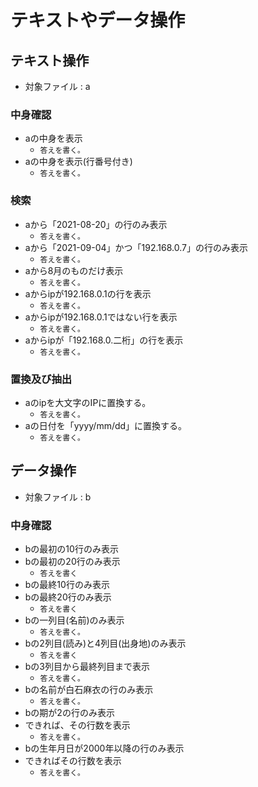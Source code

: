 # テキストやデータ操作

## テキスト操作
- 対象ファイル : a

### 中身確認
- aの中身を表示
  - `答えを書く。`
- aの中身を表示(行番号付き)
  - `答えを書く。`

### 検索
- aから「2021-08-20」の行のみ表示
  - `答えを書く。`
- aから「2021-09-04」かつ「192.168.0.7」の行のみ表示
  - `答えを書く。`
- aから8月のものだけ表示
  - `答えを書く。`
- aからipが192.168.0.1の行を表示
  - `答えを書く。`
- aからipが192.168.0.1ではない行を表示
  - `答えを書く。`
- aからipが「192.168.0.二桁」の行を表示
  - `答えを書く。`

### 置換及び抽出
- aのipを大文字のIPに置換する。
  - `答えを書く。`
- aの日付を「yyyy/mm/dd」に置換する。
  - `答えを書く。`

## データ操作
- 対象ファイル : b

### 中身確認
- bの最初の10行のみ表示
- bの最初の20行のみ表示
  - `答えを書く`
- bの最終10行のみ表示
- bの最終20行のみ表示
  - `答えを書く`
- bの一列目(名前)のみ表示
  - `答えを書く。`
- bの2列目(読み)と4列目(出身地)のみ表示
  - `答えを書く`
- bの3列目から最終列目まで表示
  - `答えを書く。`
- bの名前が白石麻衣の行のみ表示
  - `答えを書く。`
- bの期が2の行のみ表示
- できれば、その行数を表示
  - `答えを書く。`
- bの生年月日が2000年以降の行のみ表示
- できればその行数を表示
  - `答えを書く。`